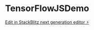 # TensorFlowJSDemo

[Edit in StackBlitz next generation editor ⚡️](https://stackblitz.com/~/github.com/henrytse2468/TensorFlowJSDemo)